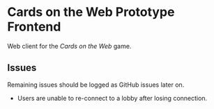 # Cards on the Web Prototype Frontend
Web client for the _Cards on the Web_ game.

## Issues
Remaining issues should be logged as GitHub issues later on.
- Users are unable to re-connect to a lobby after losing connection.
